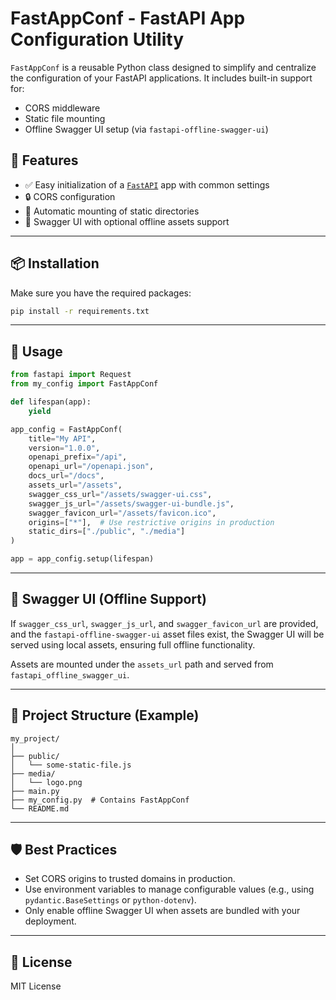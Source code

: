 # FastAppConf - FastAPI App Configuration Utility

`FastAppConf` is a reusable Python class designed to simplify and centralize the configuration of your FastAPI applications. It includes built-in support for:

- CORS middleware
- Static file mounting
- Offline Swagger UI setup (via `fastapi-offline-swagger-ui`)

## 🚀 Features

- ✅ Easy initialization of a [`FastAPI`](https://github.com/fastapi/fastapi) app with common settings
- 🔒 CORS configuration
- 📁 Automatic mounting of static directories
- 📜 Swagger UI with optional offline assets support

---

## 📦 Installation

Make sure you have the required packages:

```bash
pip install -r requirements.txt
```

---

## 🧰 Usage

```python
from fastapi import Request
from my_config import FastAppConf

def lifespan(app):
    yield

app_config = FastAppConf(
    title="My API",
    version="1.0.0",
    openapi_prefix="/api",
    openapi_url="/openapi.json",
    docs_url="/docs",
    assets_url="/assets",
    swagger_css_url="/assets/swagger-ui.css",
    swagger_js_url="/assets/swagger-ui-bundle.js",
    swagger_favicon_url="/assets/favicon.ico",
    origins=["*"],  # Use restrictive origins in production
    static_dirs=["./public", "./media"]
)

app = app_config.setup(lifespan)
```

---

## 🧪 Swagger UI (Offline Support)

If `swagger_css_url`, `swagger_js_url`, and `swagger_favicon_url` are provided, and the `fastapi-offline-swagger-ui` asset files exist, the Swagger UI will be served using local assets, ensuring full offline functionality.

Assets are mounted under the `assets_url` path and served from `fastapi_offline_swagger_ui`.

---

## 📂 Project Structure (Example)

```
my_project/
│
├── public/
│   └── some-static-file.js
├── media/
│   └── logo.png
├── main.py
├── my_config.py  # Contains FastAppConf
└── README.md
```

---

## 🛡️ Best Practices

- Set CORS origins to trusted domains in production.
- Use environment variables to manage configurable values (e.g., using `pydantic.BaseSettings` or `python-dotenv`).
- Only enable offline Swagger UI when assets are bundled with your deployment.

---

## 📃 License

MIT License
